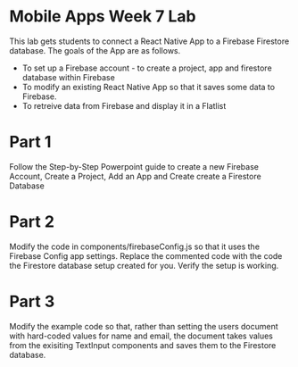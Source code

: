 # Mobile Apps Week 7 Lab
This lab gets students to connect a React Native App to a Firebase Firestore database. The goals of the App are as follows.
- To set up a Firebase account - to create a project, app and firestore database within Firebase
- To modify an existing React Native App so that it saves some data to Firebase.
- To retreive data from Firebase and display it in a Flatlist

# Part 1
Follow the Step-by-Step Powerpoint guide to create a new Firebase Account, Create a Project, Add an App and Create create a Firestore Database

# Part 2
Modify the code in components/firebaseConfig.js so that it uses the Firebase Config app settings.
Replace the commented code with the code the Firestore database setup created for you. Verify the setup is working.

# Part 3
Modify the example code so that, rather than setting the users document with hard-coded values for name and email, the document takes values from the
exisiting TextInput components and saves them to the Firestore database.



